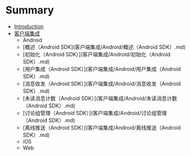 # Summary

* [Introduction](README.md)
* [客户端集成](客户端集成)
   * Android
    * [概述（Android SDK](客户端集成/Android/概述（Android SDK）.md)
    * [初始化（Android SDK）](客户端集成/Android/初始化（Android SDK）.md)
    * [用户集成（Android SDK）](客户端集成/Android/用户集成（Android SDK）.md)
    * [消息收发（Android SDK）](客户端集成/Android/消息收发（Android SDK）.md)
    * [未读消息计数（Android SDK）](客户端集成/Android/未读消息计数（Android SDK）.md)
    * [讨论组管理（Android SDK）](客户端集成/Android/讨论组管理（Android SDK）.md)
    * [离线推送（Android SDK）](客户端集成/Android/离线推送（Android SDK）.md)
   * iOS
   * Web
